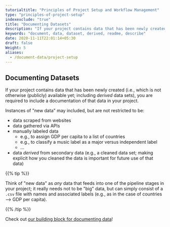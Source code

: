```yaml
---
tutorialtitle: "Principles of Project Setup and Workflow Management"
type: "principles-of-project-setup"
indexexclude: "true"
title: "Documenting Datasets"
description: "If your project contains data that has been newly created, you are required to include a documentation of that data in your project."
keywords: "document, data, dataset, derived, readme, describe"
date: 2020-11-11T22:01:14+05:30
draft: false
Weight: 5
aliases:
  - /document-data/project-setup
---
```


## Documenting Datasets

If your project contains data that has been newly created (i.e., which is not otherwise (publicly) available yet; including *derived* data sets), you are required to include a documentation of that data in your project.

Instances of "new data" may included, but are not restricted to be:

* data scraped from websites
* data gathered via APIs
* manually labeled data
	* e.g., to assign GDP per capita to a list of countries
	* e.g., to classify a music label as a major versus independent label
	* ...
* data *derived* from secondary data (e.g., a cleaned data set; making explicit how you cleaned the data is important for future use of that data)

{{% tip %}}

Think of "new data" as *any* data that feeds into one of the pipeline stages in your project; it really needs not to be "big" data, but can simply consist of a `.csv` file with
names and associated labels (e.g., as in the case of countries --> GDP per capita).

{{% /tip %}}

Check out [our building block for documenting data](/building-blocks/store-and-document-your-data/document-data/documenting-new-data/)!
